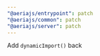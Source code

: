 ```yaml
---
"@aeriajs/entrypoint": patch
"@aeriajs/common": patch
"@aeriajs/server": patch
---
```


Add `dynamicImport()` back
